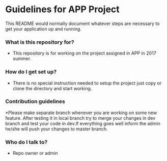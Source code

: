 # Guidelines for APP Project #

This README would normally document whatever steps are necessary to get your application up and running.

### What is this repository for? ###

* This repository is for working on the project assigned in APP in 2017 summer.

### How do I get set up? ###

* There is no special instruction needed to setup the project just copy or clone the directory and start working.

### Contribution guidelines ###

*Please make separate branch whenever you are working on some new feature. After testing it in local branch try to merge your changes in dev branch and test your code in dev.If everything goes well inform the admin he/she will push your changes to master branch.

### Who do I talk to? ###

* Repo owner or admin